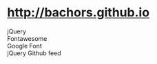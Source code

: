 http://bachors.github.io
=================
jQuery<br>
Fontawesome<br>
Google Font<br>
jQuery Github feed
